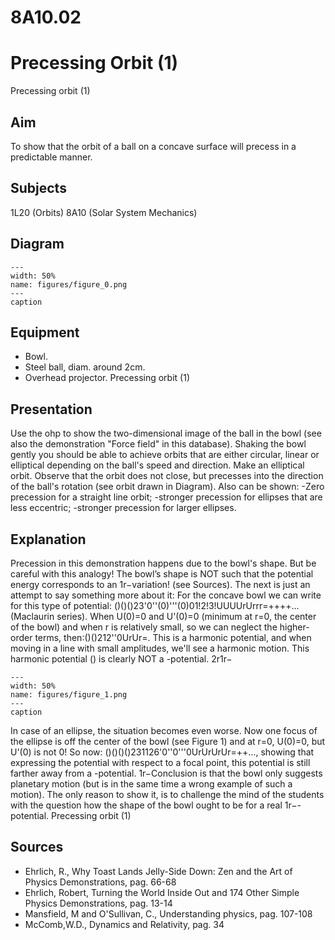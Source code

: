 # 8A10.02 
  # Precessing Orbit (1) 
 Precessing orbit (1)   
  
## Aim   
 To show that the orbit of a ball on a concave surface will precess in a predictable manner.   
  
## Subjects   
 1L20 (Orbits) 8A10 (Solar System Mechanics)   
  
## Diagram   
   
```{figure} figures/figure_0.png  
---  
width: 50%  
name: figures/figure_0.png  
---  
caption  
``` 
     
  
## Equipment   
 
 *  Bowl. 
 *  Steel ball, diam. around 2cm. 
 *  Overhead projector. Precessing orbit (1)
    
  
## Presentation   
 Use the ohp to show the two-dimensional image of the ball in the bowl (see also the demonstration "Force field" in this database). Shaking the bowl gently you should be able to achieve orbits that are either circular, linear or elliptical depending on the ball's speed and direction. Make an elliptical orbit. Observe that the orbit does not close, but precesses into the direction of the ball's rotation (see orbit drawn in Diagram). Also can be shown: -Zero precession for a straight line orbit; -stronger precession for ellipses that are less eccentric; -stronger precession for larger ellipses.    
  
## Explanation   
 Precession in this demonstration happens due to the bowl's shape. But be careful with this analogy! The bowl’s shape is NOT such that the potential energy corresponds to an 1r−variation! (see Sources).  The next is just an attempt to say something more about it:  For the concave bowl we can write for this type of potential: ()()()23'0''(0)'''(0)01!2!3!UUUUrUrrr=++++… (Maclaurin series). When U(0)=0 and U'(0)=0 (minimum at r=0, the center of the bowl) and when r is relatively small, so we can neglect the higher-order terms, then:()()212''0UrUr=. This is a harmonic potential, and when moving in a line with small amplitudes, we'll see a harmonic motion. This harmonic potential () is clearly NOT a -potential. 2r1r−    
```{figure} figures/figure_1.png  
---  
width: 50%  
name: figures/figure_1.png  
---  
caption  
``` 
 In case of an ellipse, the situation becomes even worse. Now one focus of the ellipse is off the center of the bowl (see Figure 1) and at r=0, U(0)=0, but U'(0) is not 0! So now: ()()()()231126'0''0'''0UrUrUrUr=++…, showing that expressing the potential with respect to a focal point, this potential is still farther away from a -potential. 1r−Conclusion is that the bowl only suggests planetary motion (but is in the same time a wrong example of such a motion). The only reason to show it, is to challenge the mind of the students with the question how the shape of the bowl ought to be for a real 1r−-potential.       Precessing orbit (1)    
  
## Sources   
 
 *  Ehrlich, R., Why Toast Lands Jelly-Side Down: Zen and the Art of Physics Demonstrations, pag. 66-68 
 *  Ehrlich, Robert, Turning the World Inside Out and 174 Other Simple Physics Demonstrations, pag. 13-14 
 *  Mansfield, M and O'Sullivan, C., Understanding physics, pag. 107-108 
 *  McComb,W.D., Dynamics and Relativity, pag. 34
  